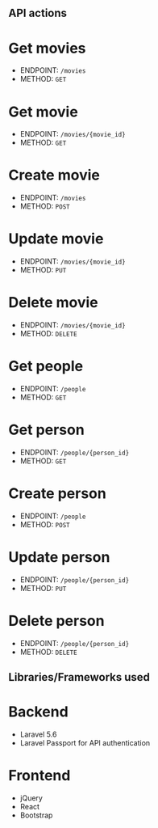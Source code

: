 ## API actions

# Get movies
- ENDPOINT: <code>/movies</code>
- METHOD: <code>GET</code>

# Get movie
- ENDPOINT: <code>/movies/{movie_id}</code>
- METHOD: <code>GET</code>

# Create movie
- ENDPOINT: <code>/movies</code>
- METHOD: <code>POST</code>

# Update movie
- ENDPOINT: <code>/movies/{movie_id}</code>
- METHOD: <code>PUT</code>

# Delete movie
- ENDPOINT: <code>/movies/{movie_id}</code>
- METHOD: <code>DELETE</code>

# Get people
- ENDPOINT: <code>/people</code>
- METHOD: <code>GET</code>

# Get person
- ENDPOINT: <code>/people/{person_id}</code>
- METHOD: <code>GET</code>

# Create person
- ENDPOINT: <code>/people</code>
- METHOD: <code>POST</code>

# Update person
- ENDPOINT: <code>/people/{person_id}</code>
- METHOD: <code>PUT</code>

# Delete person
- ENDPOINT: <code>/people/{person_id}</code>
- METHOD: <code>DELETE</code>

## Libraries/Frameworks used

# Backend
- Laravel 5.6
- Laravel Passport for API authentication

# Frontend
- jQuery
- React
- Bootstrap

